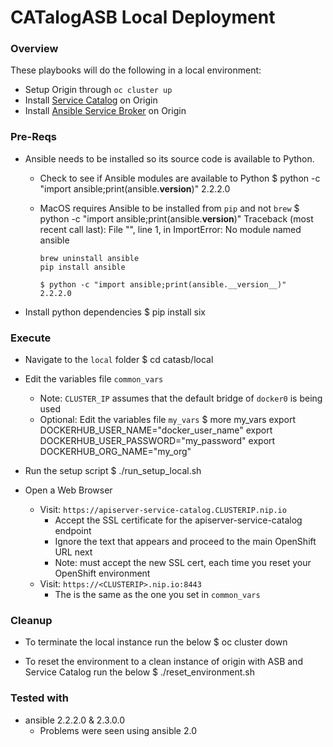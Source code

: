 # CATalogASB Local Deployment

### Overview
These playbooks will do the following in a local environment:
  * Setup Origin through `oc cluster up`
  * Install [Service Catalog](https://github.com/kubernetes-incubator/service-catalog) on Origin
  * Install [Ansible Service Broker](https://github.com/fusor/ansible-service-broker) on Origin

### Pre-Reqs
  * Ansible needs to be installed so its source code is available to Python.
    * Check to see if Ansible modules are available to Python
          $ python -c "import ansible;print(ansible.__version__)"
          2.2.2.0
    * MacOS requires Ansible to be installed from `pip` and not `brew`
          $ python -c "import ansible;print(ansible.__version__)"
          Traceback (most recent call last):
          File "<string>", line 1, in <module>
          ImportError: No module named ansible

          brew uninstall ansible
          pip install ansible

          $ python -c "import ansible;print(ansible.__version__)"
          2.2.2.0
  * Install python dependencies
        $ pip install six

### Execute
  * Navigate to the `local` folder
        $ cd catasb/local
  * Edit the variables file `common_vars`
    * Note: `CLUSTER_IP` assumes that the default bridge of `docker0` is being used
    * Optional: Edit the variables file `my_vars`
          $ more my_vars
          export DOCKERHUB_USER_NAME="docker_user_name"
          export DOCKERHUB_USER_PASSWORD="my_password"
          export DOCKERHUB_ORG_NAME="my_org"

  * Run the setup script
          $ ./run_setup_local.sh
  * Open a Web Browser
    * Visit: `https://apiserver-service-catalog.CLUSTERIP.nip.io`
      * Accept the SSL certificate for the apiserver-service-catalog endpoint
      * Ignore the text that appears and proceed to the main OpenShift URL next
      * Note: must accept the new SSL cert, each time you reset your OpenShift environment
    * Visit: `https://<CLUSTERIP>.nip.io:8443`
      * The <CLUSTERIP> is the same as the one you set in `common_vars`

### Cleanup

* To terminate the local instance run the below
      $ oc cluster down

* To reset the environment to a clean instance of origin with ASB and Service Catalog run the below
      $ ./reset_environment.sh

### Tested with
  * ansible 2.2.2.0 & 2.3.0.0
    * Problems were seen using ansible 2.0
